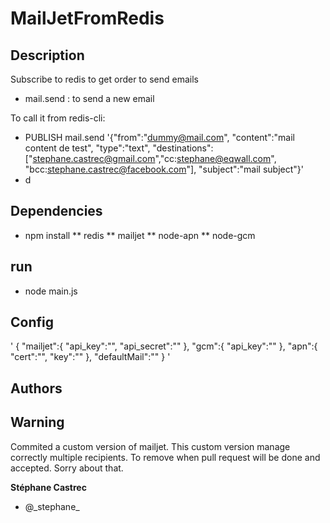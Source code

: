 MailJetFromRedis
=========
## Description
Subscribe to redis to get order to send emails
* mail.send : to send a new email

To call it from redis-cli: 
* PUBLISH mail.send '{"from":"dummy@mail.com", "content":"mail content de test", "type":"text", "destinations":["stephane.castrec@gmail.com","cc:stephane@eqwall.com", "bcc:stephane.castrec@facebook.com"], "subject":"mail subject"}'
* d
## Dependencies
* npm install
** redis
** mailjet
** node-apn
** node-gcm

## run
* node main.js

## Config
'
{
    "mailjet":{
        "api_key":"",
        "api_secret":""
    },
    "gcm":{
        "api_key":""
    },
    "apn":{
        "cert":"",
        "key":""
    },
    "defaultMail":""
}
'


## Authors

## Warning
Commited a custom version of mailjet. 
This custom version manage correctly multiple recipients. 
To remove when pull request will be done and accepted.
Sorry about that.

**Stéphane Castrec**
+ @\_stephane_
